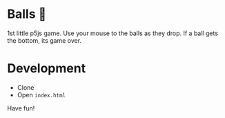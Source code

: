 # Balls 🎊

1st little p5js game. Use your mouse to the balls as they drop. If a ball gets the bottom, its game over.

# Development

- Clone
- Open `index.html`

Have fun!
